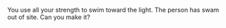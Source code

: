 You use all your strength to swim toward the light. The person has swam out of site. Can you make it?
